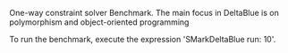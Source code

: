One-way constraint solver Benchmark. The main focus in DeltaBlue is on polymorphism and object-oriented programming

To run the benchmark, execute the expression 'SMarkDeltaBlue run: 10'.